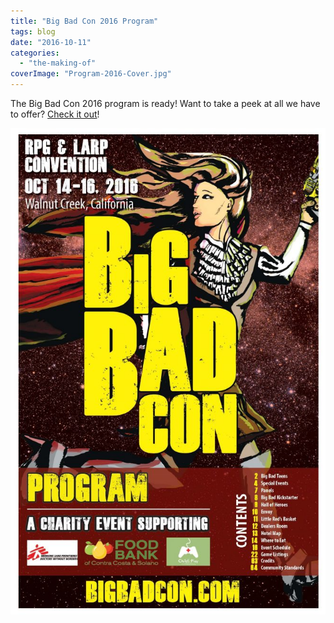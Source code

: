 ```yaml
---
title: "Big Bad Con 2016 Program"
tags: blog
date: "2016-10-11"
categories: 
  - "the-making-of"
coverImage: "Program-2016-Cover.jpg"
---
```


The Big Bad Con 2016 program is ready! Want to take a peek at all we have to offer? [Check it out](https://www.dropbox.com/s/9bv1t4m0jdkgdxk/bbc-program-2016-FINAL.pdf?dl=0)!

[![Program 2016 Cover](images/Program-2016-Cover-663x1024.jpg)](https://www.dropbox.com/s/9bv1t4m0jdkgdxk/bbc-program-2016-FINAL.pdf?dl=0)
